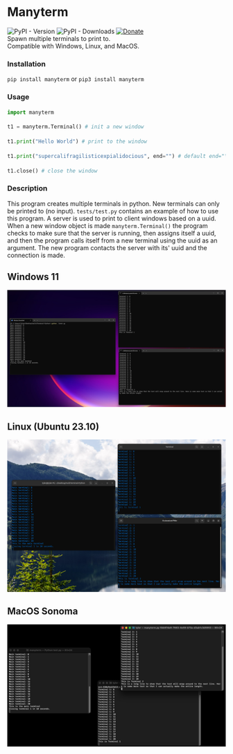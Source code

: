 # Manyterm
![PyPI - Version](https://img.shields.io/pypi/v/manyterm) ![PyPI - Downloads](https://img.shields.io/pypi/dm/manyterm) [![Donate](https://img.shields.io/badge/Donate-PayPal-green.svg)](https://www.paypal.com/donate/?business=8VDFKHMBFSC2Q&no_recurring=0&currency_code=USD)  
Spawn multiple terminals to print to.  
Compatible with Windows, Linux, and MacOS.    
### Installation
`pip install manyterm` or `pip3 install manyterm`
### Usage
```py
import manyterm 

t1 = manyterm.Terminal() # init a new window

t1.print("Hello World") # print to the window

t1.print("supercalifragilisticexpialidocious", end="") # default end="\n"

t1.close() # close the window
```
### Description
This program creates multiple terminals in python. New terminals can only be printed to (no input). `tests/test.py` contains an example of how to use this program. A server is used to print to client windows based on a uuid. When a new window object is made `manyterm.Terminal()` the program checks to make sure that the server is running, then assigns itself a uuid, and then the program calls itself from a new terminal using the uuid as an argument. The new program contacts the server with its' uuid and the connection is made.
## Windows 11
![Picture showing windows example](docs/screenshots/screenshot-win.png)
## Linux (Ubuntu 23.10)
![Picture showing windows example](docs/screenshots/screenshot-linux.png)
## MacOS Sonoma
![Picture showing windows example](docs/screenshots/screenshot-macos.jpg)
